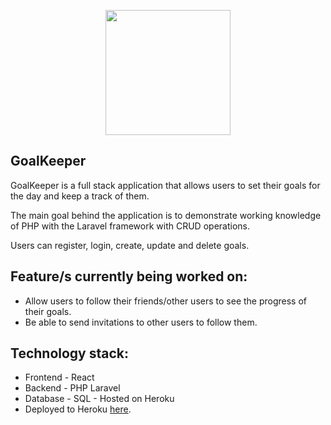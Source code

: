 <p align="center"><img src="https://encrypted-tbn0.gstatic.com/images?q=tbn%3AANd9GcQfat6yCnbdRWEl9TMWygT2-BADw9aA-bvTdWLeidhz32aq-zb3&usqp=CAU" width="200"></p>



## GoalKeeper

GoalKeeper is a full stack application that allows users to set their goals for the day and keep a track of them.

The main goal behind the application is to demonstrate working knowledge of PHP with the Laravel framework with CRUD operations.

Users can register, login, create, update and delete goals.

## Feature/s currently being worked on:
- Allow users to follow their friends/other users to see the progress of their goals.
- Be able to send invitations to other users to follow them.

## Technology stack:
- Frontend - React
- Backend - PHP Laravel
- Database - SQL - Hosted on Heroku
- Deployed to Heroku [here](http://goalkeepercheck.herokuapp.com/).


